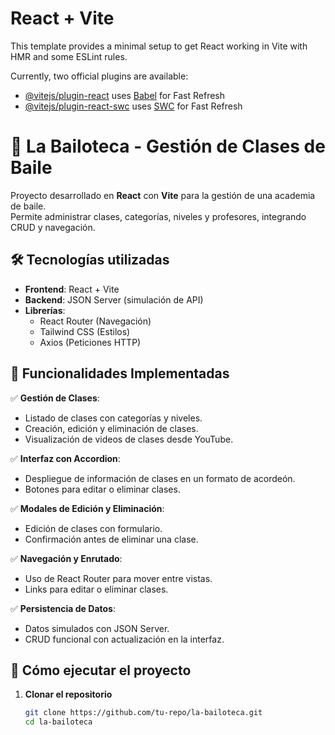 # React + Vite

This template provides a minimal setup to get React working in Vite with HMR and some ESLint rules.

Currently, two official plugins are available:

- [@vitejs/plugin-react](https://github.com/vitejs/vite-plugin-react/blob/main/packages/plugin-react/README.md) uses [Babel](https://babeljs.io/) for Fast Refresh
- [@vitejs/plugin-react-swc](https://github.com/vitejs/vite-plugin-react-swc) uses [SWC](https://swc.rs/) for Fast Refresh


# 📌 La Bailoteca - Gestión de Clases de Baile

Proyecto desarrollado en **React** con **Vite** para la gestión de una academia de baile.  
Permite administrar clases, categorías, niveles y profesores, integrando CRUD y navegación.

## 🛠 Tecnologías utilizadas
- **Frontend**: React + Vite
- **Backend**: JSON Server (simulación de API)
- **Librerías**:
  - React Router (Navegación)
  - Tailwind CSS (Estilos)
  - Axios (Peticiones HTTP)

## 📌 Funcionalidades Implementadas
✅ **Gestión de Clases**:  
   - Listado de clases con categorías y niveles.  
   - Creación, edición y eliminación de clases.  
   - Visualización de videos de clases desde YouTube.  

✅ **Interfaz con Accordion**:  
   - Despliegue de información de clases en un formato de acordeón.  
   - Botones para editar o eliminar clases.  

✅ **Modales de Edición y Eliminación**:  
   - Edición de clases con formulario.  
   - Confirmación antes de eliminar una clase.  

✅ **Navegación y Enrutado**:  
   - Uso de React Router para mover entre vistas.  
   - Links para editar o eliminar clases.  

✅ **Persistencia de Datos**:  
   - Datos simulados con JSON Server.  
   - CRUD funcional con actualización en la interfaz.  

## 🚀 Cómo ejecutar el proyecto
1. **Clonar el repositorio**  
   ```bash
   git clone https://github.com/tu-repo/la-bailoteca.git
   cd la-bailoteca
